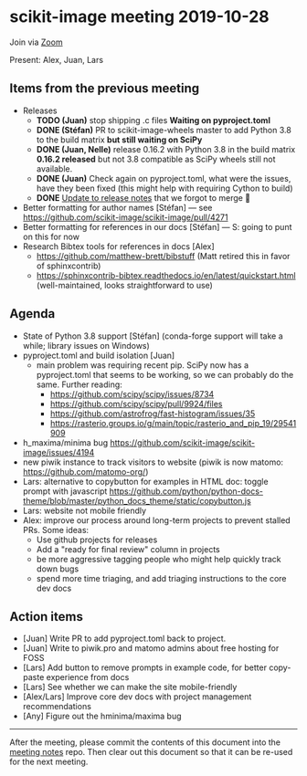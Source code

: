 # scikit-image meeting 2019-10-28

Join via [Zoom](https://monash.zoom.us/j/284282585)

Present: Alex, Juan, Lars

## Items from the previous meeting

- Releases
    - **TODO (Juan)** stop shipping .c files **Waiting on pyproject.toml**
    - **DONE (Stéfan)** PR to scikit-image-wheels master to add Python 3.8 to the build matrix **but still waiting on SciPy**
    - **DONE (Juan, Nelle)** release 0.16.2 with Python 3.8 in the build matrix **0.16.2 released** but not 3.8 compatible as SciPy wheels still not available.
    - **DONE (Juan)** Check again on pyproject.toml, what were the issues, have they been fixed (this might help with requiring Cython to build)
    - **DONE** [Update to release notes](https://github.com/scikit-image/scikit-image/pull/3658) that we forgot to merge 🤦
- Better formatting for author names [Stéfan] — see https://github.com/scikit-image/scikit-image/pull/4271
- Better formatting for references in our docs [Stéfan] — S: going to punt on this for now
- Research Bibtex tools for references in docs [Alex]
    - https://github.com/matthew-brett/bibstuff (Matt retired this in favor of sphinxcontrib)
    - https://sphinxcontrib-bibtex.readthedocs.io/en/latest/quickstart.html (well-maintained, looks straightforward to use)

## Agenda

- State of Python 3.8 support [Stéfan] (conda-forge support will take a while; library issues on Windows)
- pyproject.toml and build isolation [Juan]
    - main problem was requiring recent pip. SciPy now has a pyproject.toml that seems to be working, so we can probably do the same. Further reading:
        - https://github.com/scipy/scipy/issues/8734
        - https://github.com/scipy/scipy/pull/9924/files
        - https://github.com/astrofrog/fast-histogram/issues/35
        - https://rasterio.groups.io/g/main/topic/rasterio_and_pip_19/29541909
- h_maxima/minima bug https://github.com/scikit-image/scikit-image/issues/4194
- new piwik instance to track visitors to website (piwik is now matomo: https://github.com/matomo-org/)
- Lars: alternative to copybutton for examples in HTML doc: toggle prompt with javascript https://github.com/python/python-docs-theme/blob/master/python_docs_theme/static/copybutton.js
- Lars: website not mobile friendly
- Alex: improve our process around long-term projects to prevent stalled PRs. Some ideas:
    - Use github projects for releases
    - Add a "ready for final review" column in projects
    - be more aggressive tagging people who might help quickly track down bugs
    - spend more time triaging, and add triaging instructions to the core dev docs

## Action items

- [Juan] Write PR to add pyproject.toml back to project.
- [Juan] Write to piwik.pro and matomo admins about free hosting for FOSS
- [Lars] Add button to remove prompts in example code, for better copy-paste
  experience from docs
- [Lars] See whether we can make the site mobile-friendly
- [Alex/Lars] Improve core dev docs with project management recommendations
- [Any] Figure out the hminima/maxima bug

---

After the meeting, please commit the contents of this document into the [meeting notes](https://github.com/scikit-image/meeting-notes) repo. Then clear out this document so that it can be re-used for the next meeting.



